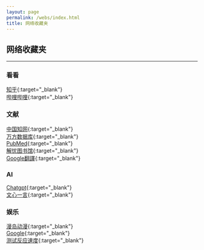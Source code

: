 ```yaml
---
layout: page
permalink: /webs/index.html
title: 网络收藏夹
---
```


## 网络收藏夹
---

### 看看
[知乎](https://www.zhihu.com){:target="_blank"}<br>
[哔哩哔哩](https://www.bilibili.com){:target="_blank"}<br>
### 文献
[中国知网](https://www.cnki.net){:target="_blank"}<br>
[万方数据库](https://www.wanfangdata.com.cn){:target="_blank"}<br>
[PubMed](https://pubmed.ncbi.nlm.nih.gov){:target="_blank"}<br>
[解忧图书馆](http://www.jieyoutsg.com){:target="_blank"}<br>
[Google翻譯](https://translate.google.com.hk){:target="_blank"}<br>
### AI
[Chatgpt](https://chat.openai.com/c/81332deb-1dba-4d9a-a40b-0466369aa90d){:target="_blank"}<br>
[文心一言](https://yiyan.baidu.com/){:target="_blank"}<br>
### 娱乐
[漫岛动漫](https://www.mddmx.com/){:target="_blank"}<br>
[Google](https://www.google.com.hk/){:target="_blank"}<br>
[测试反应速度](https://humanbenchmark.com/dashboard/){:target="_blank"}<br>



<br>